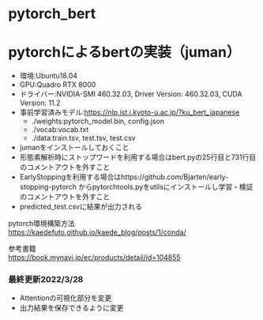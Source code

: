 # pytorch_bert

# pytorchによるbertの実装（juman）

- 環境:Ubuntu18.04
- GPU:Quadro RTX 8000
- ドライバー:NVIDIA-SMI 460.32.03, Driver Version: 460.32.03, CUDA Version: 11.2
- 事前学習済みモデル:https://nlp.ist.i.kyoto-u.ac.jp/?ku_bert_japanese
    - ./weights:pytorch_model.bin, config.json
    - ./vocab:vocab.txt
    - ./data:train.tsv, test.tsv, test.csv
- jumanをインストールしておくこと
- 形態素解析時にストップワードを利用する場合はbert.pyの25行目と731行目のコメントアウトを外すこと
- EarlyStoppingを利用する場合はhttps://github.com/Bjarten/early-stopping-pytorch からpytorchtools.pyをutilsにインストールし学習・検証のコメントアウトを外すこと
- predicted_test.csvに結果が出力される
    
pytorch環境構築方法  
https://kaedefuto.github.io/kaede_blog/posts/1/conda/

参考書籍  
https://book.mynavi.jp/ec/products/detail/id=104855

### 最終更新2022/3/28

- Attentionの可視化部分を変更
- 出力結果を保存できるように変更
